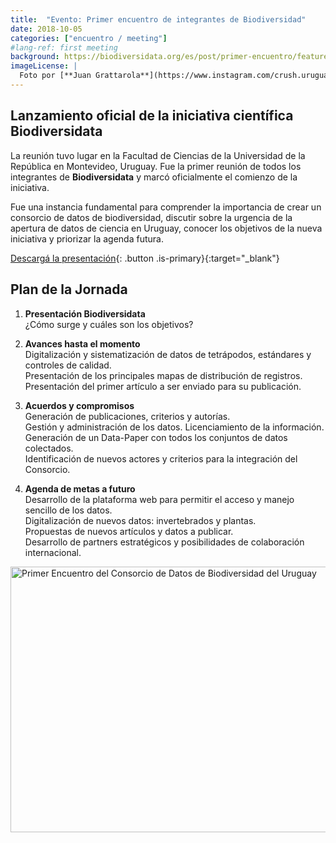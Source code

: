 ```yaml
---
title:  "Evento: Primer encuentro de integrantes de Biodiversidad"
date: 2018-10-05
categories: ["encuentro / meeting"]
#lang-ref: first meeting
background: https://biodiversidata.org/es/post/primer-encuentro/featured.jpg
imageLicense: |
  Foto por [**Juan Grattarola**](https://www.instagram.com/crush.uruguay/)
---
```


## Lanzamiento oficial de la iniciativa científica Biodiversidata

La reunión tuvo lugar en la Facultad de Ciencias de la Universidad de la República en Montevideo, Uruguay. Fue la primer reunión de todos los integrantes de **Biodiversidata** y marcó oficialmente el comienzo de la iniciativa.

Fue una instancia fundamental para comprender la importancia de crear un consorcio de datos de biodiversidad, discutir sobre la urgencia de la apertura de datos de ciencia en Uruguay, conocer los objetivos de la nueva iniciativa y priorizar la agenda futura.

[Descargá la presentación](https://biodiversidata.org/files/PresentationBiodiversidata.pdf){: .button .is-primary}{:target="_blank"}

## Plan de la Jornada  


1. **Presentación Biodiversidata**  
¿Cómo surge y cuáles son los objetivos?  

2. **Avances hasta el momento**  
Digitalización y sistematización de datos de tetrápodos, estándares y controles de calidad.  
Presentación de los principales mapas de distribución de registros.  
Presentación del primer artículo a ser enviado para su publicación.  

3. **Acuerdos y compromisos**  
Generación de publicaciones, criterios y autorías.  
Gestión y administración de los datos. Licenciamiento de la información.  
Generación de un Data-Paper con todos los conjuntos de datos colectados.  
Identificación de nuevos actores y criterios para la integración del Consorcio.  

4. **Agenda de metas a futuro**  
Desarrollo de la plataforma web para permitir el acceso y manejo sencillo de los datos.  
Digitalización de nuevos datos: invertebrados y plantas.  
Propuestas de nuevos artículos y datos a publicar.  
Desarrollo de partners estratégicos y posibilidades de colaboración internacional.  

<a data-flickr-embed="true" data-footer="true"  href="https://www.flickr.com/gp/biodiversidata/Y12080" title="Primer Encuentro del Consorcio de Datos de Biodiversidad del Uruguay"><img src="https://farm5.staticflickr.com/4830/45495316234_b6dc3465c4_z.jpg" width="640" height="425" alt="Primer Encuentro del Consorcio de Datos de Biodiversidad del Uruguay"></a><script async src="//embedr.flickr.com/assets/client-code.js" charset="utf-8"></script>
